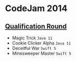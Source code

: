 # CodeJam 2014

## [Qualification Round](https://codingcompetitions.withgoogle.com/codejam/round/0000000000432add)
- Magic Trick `Java 11`
- Cookie Clicker Alpha `Java 11`
- Deceitful War `Swift 5`
- Minesweeper Master `Swift 5`

